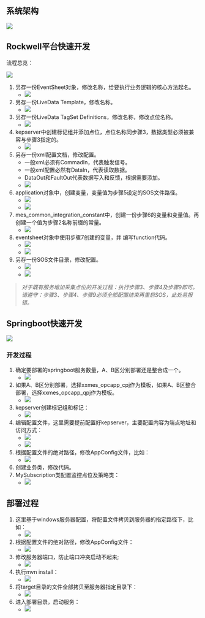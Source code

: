 ## 系统架构

![](attachments/2023-08-15.png)


## Rockwell平台快速开发

流程总览：

![](attachments/2023-10-23.png)

1. 另存一份EventSheet对象，修改名称，给要执行业务逻辑的核心方法起名。
	- ![](attachments/2023-10-23-1.png)
2. 另存一份LiveData Template，修改名称。
	- ![](attachments/2023-10-23-2.png)
3. 另存一份LiveData TagSet Definitions，修改名称，修改点位名称。
	- ![](attachments/2023-10-23-3.png)
4. kepserver中创建标记组并添加点位，点位名称同步骤3，数据类型必须被兼容与步骤3指定的。
	- ![](attachments/2023-10-23-4.png)
5. 另存一份xml配置文档，修改配置。
	- 一般xml必须有CommadIn，代表触发信号。
	- 一般xml配置必然有DataIn，代表读取数据。
	- DataOut和FaultOut代表数据写入和反馈，根据需要添加。
	- ![](attachments/2023-10-23-5.png)
6. application对象中，创建变量，变量值为步骤5设定的SOS文件路径。
	- ![](attachments/2023-10-23-6.png)
	- ![](attachments/2023-10-23-7.png)
7. mes_common_integration_constant中，创建一份步骤6的变量和变量值。再创建一个值为步骤2名称前缀的常量。
	- ![](attachments/2023-10-23-11.png)
8. eventsheet对象中使用步骤7创建的变量，并 编写function代码。
	- ![](attachments/2023-10-23-12.png)
	- ![](attachments/2023-10-23-10.png)
9. 另存一份SOS文件目录，修改配置。
	- ![](attachments/2023-10-23-12.png)
	- ![](attachments/2023-10-23-13.png)

> *对于既有服务增加采集点位的开发过程：执行步骤3、步骤4及步骤9即可。*
> *请遵守：步骤3、步骤4、步骤9必须全部配置结束再重启SOS，此处易报错。*
## Springboot快速开发

![](attachments/2023-10-23-14.png)

### 开发过程

1. 确定要部署的springboot服务数量，A、B区分别部署还是整合成一个。
	- ![](attachments/2023-10-23-17.png)
2. 如果A、B区分别部署，选择xxmes_opcapp_cpj作为模板，如果A、B区整合部署，选择xxmes_opcapp_qpj作为模板。
	- ![](attachments/2023-10-23-18.png)
3. kepserver创建标记组和标记：
	- ![](attachments/2023-10-23-16.png)
4. 编辑配置文件，这里需要提前配置好kepserver，主要配置内容为端点地址和访问方式：
	- ![](attachments/2023-10-23-20.png)
	- ![](attachments/2023-10-23-19.png)
5. 根据配置文件的绝对路径，修改AppConfig文件，比如：
	- ![](attachments/2023-10-23-21.png)
6. 创建业务类，修改代码。
7. MySubscription类配置监控点位及策略类：
	- ![](attachments/2023-10-23-22.png)
## 部署过程

1. 这里基于windows服务器配置，将配置文件拷贝到服务器的指定路径下，比如：
	- ![](attachments/2023-10-23-23.png)
2. 根据配置文件的绝对路径，修改AppConfig文件：
	- ![](attachments/2023-10-23-24.png)
3. 修改服务器端口，防止端口冲突启动不起来;
	- ![](attachments/2023-10-23-25.png)
4. 执行mvn install：
	- ![](attachments/2023-10-23-26.png)
5. 将target目录的文件全部拷贝至服务器指定目录下：
	- ![](attachments/2023-10-23-27.png)
6. 进入部署目录，启动服务：
	- ![](attachments/2023-10-23-28.png)